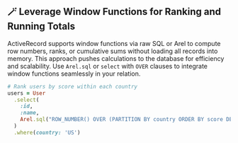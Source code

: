 ## 🪄 Leverage Window Functions for Ranking and Running Totals
ActiveRecord supports window functions via raw SQL or Arel to compute row numbers, ranks, or cumulative sums without loading all records into memory. This approach pushes calculations to the database for efficiency and scalability. Use `Arel.sql` or `select` with `OVER` clauses to integrate window functions seamlessly in your relation.

```ruby
# Rank users by score within each country
users = User
  .select(
    :id,
    :name,
    Arel.sql("ROW_NUMBER() OVER (PARTITION BY country ORDER BY score DESC) AS country_rank")
  )
  .where(country: 'US')
```
